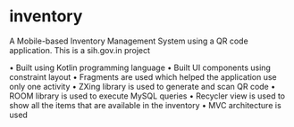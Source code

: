 # inventory
A Mobile-based Inventory Management System using a QR code application. This is a sih.gov.in project

• Built using Kotlin programming language
• Built UI components using constraint layout
• Fragments are used which helped the application use only one activity
• ZXing library is used to generate and scan QR code
• ROOM library is used to execute MySQL queries
• Recycler view is used to show all the items that are available in the inventory
• MVC architecture is used
